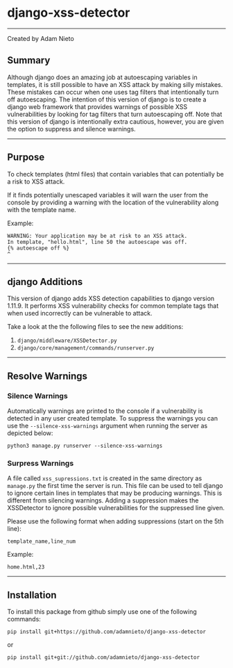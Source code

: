 # django-xss-detector
---
Created by Adam Nieto

## Summary
Although django does an amazing job at autoescaping variables in templates, it is still possible to have an XSS attack by making silly mistakes. These mistakes can occur when one uses tag filters that intentionally turn off autoescaping. The intention of this version of django is to create a django web framework that provides warnings of possible XSS vulnerabilities by looking for tag filters that turn autoescaping off. Note that this version of django is intentionally extra cautious, however, you are given the option to suppress and silence warnings.

---
## Purpose
To check templates (html files) that contain variables that can potentially be a risk to XSS attack. 

If it finds potentially unescaped variables it will warn the user from the console by providing a warning with the location of the vulnerability along with the template name.

Example:

```
WARNING: Your application may be at risk to an XSS attack.
In template, "hello.html", line 50 the autoescape was off.
{% autoescape off %}
^
```
---

## django Additions
This version of django adds XSS detection capabilities to django version 1.11.9. It performs XSS vulnerability checks for common template tags that when used incorrectly can be vulnerable to attack.

Take a look at the the following files to see the new additions:

1. `django/middleware/XSSDetector.py`
2. `django/core/management/commands/runserver.py`

---
## Resolve Warnings
### Silence Warnings
Automatically warnings are printed to the console if a vulnerability is detected in any user created template. To suppress the warnings you can use the `--silence-xss-warnings` argument when running the server as depicted below: 

```
python3 manage.py runserver --silence-xss-warnings
```

### Surpress Warnings
A file called `xss_supressions.txt` is created in the same directory as `manage.py` the first time the server is run. This file can be used to tell django to ignore certain lines in templates that may be producing warnings. This is different from silencing warnings. Adding a suppression makes the XSSDetector to ignore possible vulnerabilities for the suppressed line given.

Please use the following format when adding suppressions (start on the 5th line):

```
template_name,line_num
```

Example:
```
home.html,23
```
---
## Installation
To install this package from github simply use one of the following commands:
```
pip install git+https://github.com/adamnieto/django-xss-detector
```
or 
```
pip install git+git://github.com/adamnieto/django-xss-detector
```
